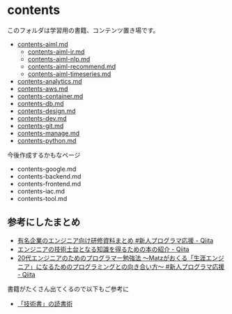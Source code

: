 # contents

このフォルダは学習用の書籍、コンテンツ置き場です。

- [contents-aiml.md](./contents-aiml.md)
    - [contents-aiml-ir.md](./contents-aiml-ir.md)
    - [contents-aiml-nlp.md](./contents-aiml-nlp.md)
    - [contents-aiml-recommend.md](./contents-aiml-recommend.md)
    - [contents-aiml-timeseries.md](./contents-aiml-timeseries.md)
- [contents-analytics.md](./contents-analytics.md)
- [contents-aws.md](./contents-aws.md)
- [contents-container.md](./contents-container.md)
- [contents-db.md](./contents-db.md)
- [contents-design.md](./contents-design.md)
- [contents-dev.md](./contents-dev.md)
- [contents-git.md](./contents-git.md)
- [contents-manage.md](./contents-manage.md)
- [contents-python.md](./contents-python.md)

今後作成するかもなページ

- contents-google.md
- contents-backend.md
- contents-frontend.md
- contents-iac.md
- contents-tool.md

## 参考にしたまとめ

- [有名企業のエンジニア向け研修資料まとめ #新人プログラマ応援 - Qiita](https://qiita.com/KNR109/items/f3268b311e11d5b821c0)
- [エンジニアの技術土台となる知識を得るための本の紹介 - Qiita](https://qiita.com/newta/items/4dfbd7ecf86ef74e70dd)
- [20代エンジニアのためのプログラマー勉強法 ～Matzがおくる「生涯エンジニア」になるためのプログラミングとの向き合い方～ #新人プログラマ応援 - Qiita](https://qiita.com/miyashiiii/items/ec19a1b50308133e528e)

書籍がたくさん出てくるので以下もご参考に

- [「技術書」の読書術](https://www.amazon.co.jp/dp/4798171549)